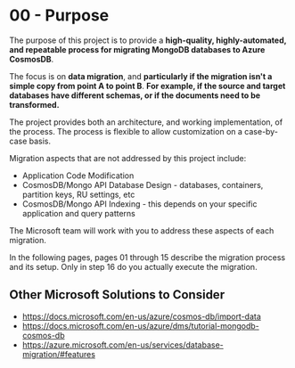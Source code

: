 # 00 - Purpose

The purpose of this project is to provide a **high-quality, highly-automated, and repeatable process for migrating MongoDB databases to Azure CosmosDB**.

The focus is on **data migration**, 
and **particularly if the migration isn't a simple copy from point A to point B**.
**For example, if the source and target databases have different schemas, or if the documents need to be transformed.**

The project provides both an architecture, and working implementation, of the process.
The process is flexible to allow customization on a case-by-case basis.

Migration aspects that are not addressed by this project include:
- Application Code Modification
- CosmosDB/Mongo API Database Design - databases, containers, partition keys, RU settings, etc
- CosmosDB/Mongo API Indexing - this depends on your specific application and query patterns

The Microsoft team will work with you to address these aspects of each migration.

In the following pages, pages 01 through 15 describe the migration process and its
setup.  Only in step 16 do you actually execute the migration.

## Other Microsoft Solutions to Consider

- https://docs.microsoft.com/en-us/azure/cosmos-db/import-data
- https://docs.microsoft.com/en-us/azure/dms/tutorial-mongodb-cosmos-db
- https://azure.microsoft.com/en-us/services/database-migration/#features
